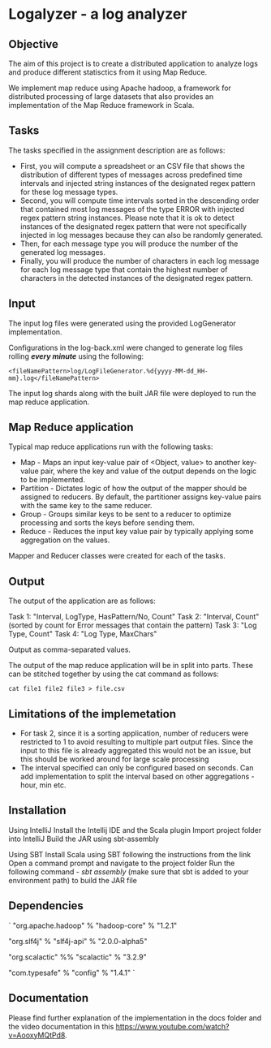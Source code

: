 # Logalyzer - a log analyzer

## Objective

The aim of this project is to create a distributed application to analyze logs and produce different statisctics
from it using Map Reduce.

We implement map reduce using Apache hadoop, a framework for distributed processing of large datasets that also provides
an implementation of the Map  Reduce framework in Scala.

## Tasks
The tasks specified in the assignment description are as follows:

* First, you will compute a spreadsheet or an CSV file that shows the distribution of different types of messages across predefined time intervals and injected string instances of the designated regex pattern for these log message types. 
* Second, you will compute time intervals sorted in the descending order that contained most log messages of the type ERROR with injected regex pattern string instances. Please note that it is ok to detect instances of the designated regex pattern that were not specifically injected in log messages because they can also be randomly generated. 
* Then, for each message type you will produce the number of the generated log messages. 
* Finally, you will produce the number of characters in each log message for each log message type that contain the highest number of characters in the detected instances of the designated regex pattern.

## Input
The input log files were generated using the provided LogGenerator implementation. 

Configurations in the log-back.xml were changed to generate log files rolling ***every minute*** using the following:

`<fileNamePattern>log/LogFileGenerator.%d{yyyy-MM-dd_HH-mm}.log</fileNamePattern>`

The input log shards along with the built JAR file were deployed to run the map reduce application.

## Map Reduce application

Typical map reduce applications run with the following tasks:

* Map - Maps an input key-value pair of <Object, value> to another key-value pair, where the key and value of the output depends on the logic to be implemented.
* Partition - Dictates logic of how the output of the mapper should be assigned to reducers. By default, the partitioner assigns key-value pairs with the same key to the same reducer.
* Group - Groups similar keys to be sent to a reducer to optimize processing and sorts the keys before sending them.
* Reduce - Reduces the input key value pair by typically applying some aggregation on the values.

Mapper and Reducer classes were created for each of the tasks.

## Output

The output of the application are as follows:

Task 1: "Interval, LogType, HasPattern/No, Count"
Task 2: "Interval, Count" (sorted by count for Error messages that contain the pattern)
Task 3: "Log Type, Count"
Task 4: "Log Type, MaxChars"

Output as comma-separated values.

The output of the map reduce application will be in split into parts. These can be stitched together by using the cat command as follows:

`cat file1 file2 file3 > file.csv`

## Limitations of the implemetation
* For task 2, since it is a sorting application, number of reducers were restricted to 1 to avoid resulting to multiple part output files. Since the input to this file is already aggregated this would not be an issue, but this should be worked around for large scale processing
* The interval specified can only be configured based on seconds. Can add implementation to split the interval based on other aggregations - hour, min etc.

## Installation

Using IntelliJ
Install the Intellij IDE and the Scala plugin
Import project folder into IntelliJ
Build the JAR using sbt-assembly

Using SBT
Install Scala using SBT following the instructions from the link
Open a command prompt and navigate to the project folder
Run the following command - *sbt assembly* (make sure that sbt is added to your environment path) to build the JAR file

## Dependencies

`
"org.apache.hadoop" % "hadoop-core" % "1.2.1"

"org.slf4j" % "slf4j-api" % "2.0.0-alpha5"

"org.scalactic" %% "scalactic" % "3.2.9"

"com.typesafe" % "config" % "1.4.1"
`

## Documentation

Please find further explanation of the implementation in the docs folder and the video documentation in this https://www.youtube.com/watch?v=AooxyMQtPd8.

